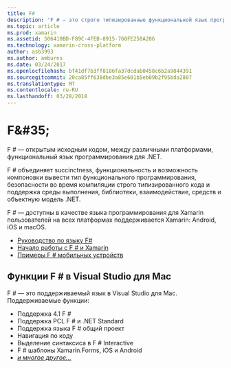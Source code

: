 ```yaml
---
title: F#
description: 'F # — это строго типизированные функциональной язык программирования предназначены для выполнения на платформе .NET'
ms.topic: article
ms.prod: xamarin
ms.assetid: 506410BD-F89C-4FEB-8915-760FE250A206
ms.technology: xamarin-cross-platform
author: asb3993
ms.author: amburns
ms.date: 03/24/2017
ms.openlocfilehash: bf41df7b3ff8186fa37dcdab0458c6b2a9844391
ms.sourcegitcommit: 20ca85ff638dbe3a85e601b5eb09b2f95bda2807
ms.translationtype: MT
ms.contentlocale: ru-RU
ms.lasthandoff: 03/28/2018
---
```

# <a name="f35"></a>F&AMP;#35;

F # — открытым исходным кодом, между различными платформами, функциональный язык программирования для .NET.

F # объединяет succinctness, функциональность и возможность компоновки вывести тип функционального программирования, безопасности во время компиляции строго типизированного кода и поддержка среды выполнения, библиотеки, взаимодействие, средств и объектную модель .NET.

F # — доступны в качестве языка программирования для Xamarin пользователей на всех платформах поддерживается Xamarin: Android, iOS и macOS.

- [Руководство по языку F#](https://docs.microsoft.com/en-us/dotnet/fsharp/)
- [Начало работы с F # и Xamarin](overview.md)
- [Примеры F # мобильных устройств](samples.md)

## <a name="f-features-in-visual-studio-for-mac"></a>Функции F # в Visual Studio для Mac

F # — это поддерживаемый язык в Visual Studio для Mac. Поддерживаемые функции:

- Поддержка 4.1 F #
- Поддержка PCL F # и .NET Standard
- Поддержка языка F # общий проект
- Навигация по коду
- Выделение синтаксиса в F # Interactive
- F # шаблоны Xamarin.Forms, iOS и Android
- [*и многое другое...*](https://developer.xamarin.com/releases/studio/xamarin.studio_6.0/xamarin.studio_6.0/#F_Enhancements)

